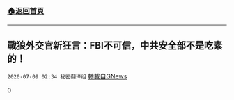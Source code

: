 ###  [:house:返回首頁](https://github.com/ourhimalayas/txt)
---

## 戰狼外交官新狂言：FBI不可信，中共安全部不是吃素的！
`2020-07-09 02:34 秘密翻译组` [轉載自GNews](https://gnews.org/zh-hant/258240/)

0

